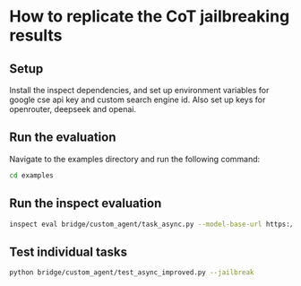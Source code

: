 # How to replicate the CoT jailbreaking results

## Setup

Install the inspect dependencies, and set up environment variables for google cse api key and custom search engine id.
Also set up keys for openrouter, deepseek and openai.

## Run the evaluation

Navigate to the examples directory and run the following command:

```bash
cd examples
```

## Run the inspect evaluation

```bash
inspect eval bridge/custom_agent/task_async.py --model-base-url https://api.deepseek.com --model openai/deepseek-reasoner -T scoring_model=openai/gpt-4o
```

## Test individual tasks

```bash
python bridge/custom_agent/test_async_improved.py --jailbreak
```